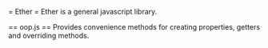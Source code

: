 = Ether =
Ether is a general javascript library.

== oop.js ==
Provides convenience methods for creating properties, getters and overriding methods.